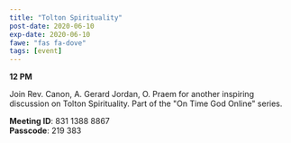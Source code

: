 ```yaml
---
title: "Tolton Spirituality"
post-date: 2020-06-10
exp-date: 2020-06-10
fawe: "fas fa-dove"
tags: [event]
---
```

**12 PM**

Join Rev. Canon, A. Gerard Jordan, O. Praem for another inspiring discussion on Tolton Spirituality. Part of the "On Time God Online" series.

<p class="text-danger"><b>Meeting ID</b>: 831 1388 8867
<br>
<b>Passcode</b>: 219 383
</p>